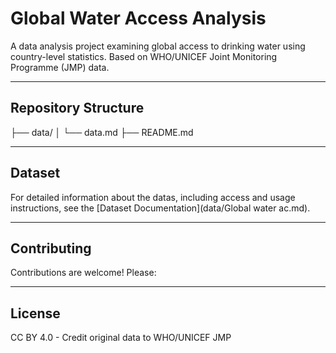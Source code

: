 # Global Water Access Analysis

A data analysis project examining global access to drinking water using country-level statistics. Based on WHO/UNICEF Joint Monitoring Programme (JMP) data.

---

## Repository Structure
├── data/
│ └── data.md
├── README.md

---

## Dataset
For detailed information about the datas, including access and usage instructions, see the [Dataset Documentation](data/Global water ac.md).

---

## Contributing
Contributions are welcome! Please:

---

## License
CC BY 4.0 - Credit original data to WHO/UNICEF JMP

